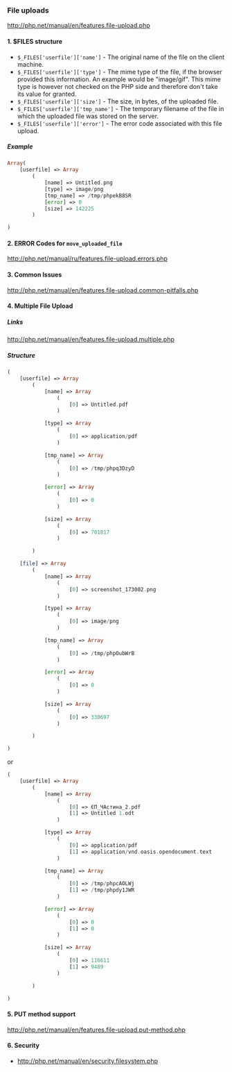 ### File uploads
http://php.net/manual/en/features.file-upload.php

#### 1. $FILES structure
 - `$_FILES['userfile']['name']` - The original name of the file on the client machine.
 - `$_FILES['userfile']['type']` - The mime type of the file, if the browser provided this information. An example would be "image/gif". This mime type is however not checked on the PHP side and therefore don't take its value for granted.
 - `$_FILES['userfile']['size']` - The size, in bytes, of the uploaded file.
 - `$_FILES['userfile']['tmp_name']` - The temporary filename of the file in which the uploaded file was stored on the server.
 - `$_FILES['userfile']['error']` - The error code associated with this file upload.    
 
 ##### Example
 ```PHP
 Array(
     [userfile] => Array
         (
             [name] => Untitled.png
             [type] => image/png
             [tmp_name] => /tmp/phpekB8SR
             [error] => 0
             [size] => 142225
         )
 
 )
 ```   


#### 2. ERROR Codes for `move_uploaded_file`

http://php.net/manual/ru/features.file-upload.errors.php


#### 3. Common Issues

http://php.net/manual/en/features.file-upload.common-pitfalls.php


#### 4. Multiple File Upload

##### Links
http://php.net/manual/en/features.file-upload.multiple.php

##### Structure

```PHP
(
    [userfile] => Array
        (
            [name] => Array
                (
                    [0] => Untitled.pdf
                )

            [type] => Array
                (
                    [0] => application/pdf
                )

            [tmp_name] => Array
                (
                    [0] => /tmp/phpq3DzyD
                )

            [error] => Array
                (
                    [0] => 0
                )

            [size] => Array
                (
                    [0] => 701817
                )

        )

    [file] => Array
        (
            [name] => Array
                (
                    [0] => screenshot_173002.png
                )

            [type] => Array
                (
                    [0] => image/png
                )

            [tmp_name] => Array
                (
                    [0] => /tmp/phpOubWrB
                )

            [error] => Array
                (
                    [0] => 0
                )

            [size] => Array
                (
                    [0] => 330697
                )

        )

)
```

or
```PHP
(
    [userfile] => Array
        (
            [name] => Array
                (
                    [0] => ЄП_ЧАстина_2.pdf
                    [1] => Untitled 1.odt
                )

            [type] => Array
                (
                    [0] => application/pdf
                    [1] => application/vnd.oasis.opendocument.text
                )

            [tmp_name] => Array
                (
                    [0] => /tmp/phpcAOLWj
                    [1] => /tmp/phpdy1JWR
                )

            [error] => Array
                (
                    [0] => 0
                    [1] => 0
                )

            [size] => Array
                (
                    [0] => 116611
                    [1] => 9489
                )

        )

)
```


#### 5. PUT method support

http://php.net/manual/en/features.file-upload.put-method.php


#### 6. Security
 - http://php.net/manual/en/security.filesystem.php